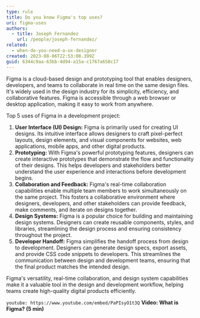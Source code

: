```yaml
---
type: rule
title: Do you know Figma's top uses?
uri: figma-uses
authors:
  - title: Joseph Fernandez
    url: /people/joseph-fernandez/
related:
  - when-do-you-need-a-ux-designer
created: 2023-08-06T22:53:08.399Z
guid: 6344c9aa-63bb-4d94-a15a-c1767a658c17
---
```

Figma is a cloud-based design and prototyping tool that enables designers, developers, and teams to collaborate in real time on the same design files. It's widely used in the design industry for its simplicity, efficiency, and collaborative features. Figma is accessible through a web browser or desktop application, making it easy to work from anywhere.

Top 5 uses of Figma in a development project:

1. **User Interface (UI) Design:** Figma is primarily used for creating UI designs. Its intuitive interface allows designers to craft pixel-perfect layouts, design elements, and visual components for websites, web applications, mobile apps, and other digital products.
2. **Prototyping:** With Figma's powerful prototyping features, designers can create interactive prototypes that demonstrate the flow and functionality of their designs. This helps developers and stakeholders better understand the user experience and interactions before development begins.
3. **Collaboration and Feedback:** Figma's real-time collaboration capabilities enable multiple team members to work simultaneously on the same project. This fosters a collaborative environment where designers, developers, and other stakeholders can provide feedback, make comments, and iterate on designs together.
4. **Design Systems:** Figma is a popular choice for building and maintaining design systems. Designers can create reusable components, styles, and libraries, streamlining the design process and ensuring consistency throughout the project.
5. **Developer Handoff:** Figma simplifies the handoff process from design to development. Designers can generate design specs, export assets, and provide CSS code snippets to developers. This streamlines the communication between design and development teams, ensuring that the final product matches the intended design.

Figma's versatility, real-time collaboration, and design system capabilities make it a valuable tool in the design and development workflow, helping teams create high-quality digital products efficiently.

`youtube: https://www.youtube.com/embed/PaPIsyO1t3Q`
**Video: What is Figma? (5 min)**


